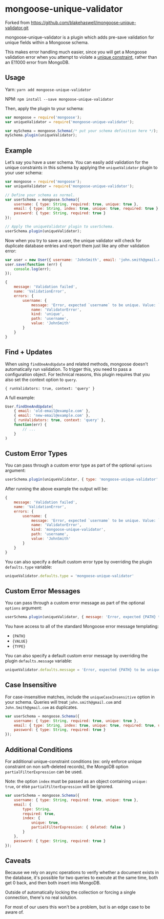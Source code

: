 mongoose-unique-validator
=========================

Forked from https://github.com/blakehaswell/mongoose-unique-validator.git

mongoose-unique-validator is a plugin which adds pre-save validation for unique fields within a Mongoose schema.

This makes error handling much easier, since you will get a Mongoose validation error when you attempt to violate a
[unique constraint](http://mongoosejs.com/docs/api.html#schematype_SchemaType-unique), rather than an E11000 error
from MongoDB.

Usage
-----

Yarn: `yarn add mongoose-unique-validator`

NPM: `npm install --save mongoose-unique-validator`

Then, apply the plugin to your schema:

```js
var mongoose = require('mongoose');
var uniqueValidator = require('mongoose-unique-validator');

var mySchema = mongoose.Schema(/* put your schema definition here */);
mySchema.plugin(uniqueValidator);
```

Example
-------

Let’s say you have a user schema. You can easily add validation for the unique constraints in this schema by applying
the `uniqueValidator` plugin to your user schema:

```js
var mongoose = require('mongoose');
var uniqueValidator = require('mongoose-unique-validator');

// Define your schema as normal.
var userSchema = mongoose.Schema({
    username: { type: String, required: true, unique: true },
    email: { type: String, index: true, unique: true, required: true },
    password: { type: String, required: true }
});

// Apply the uniqueValidator plugin to userSchema.
userSchema.plugin(uniqueValidator);
```

Now when you try to save a user, the unique validator will check for duplicate database entries and report them just
like any other validation error:

```js
var user = new User({ username: 'JohnSmith', email: 'john.smith@gmail.com', password: 'j0hnNYb0i' });
user.save(function (err) {
    console.log(err);
});
```

```js
{
    message: 'Validation failed',
    name: 'ValidationError',
    errors: {
        username: {
            message: 'Error, expected `username` to be unique. Value: `JohnSmith`',
            name: 'ValidatorError',
            kind: 'unique',
            path: 'username',
            value: 'JohnSmith'
        }
    }
}
```

Find + Updates
--------------

When using `findOneAndUpdate` and related methods, mongoose doesn't automatically run validation. To trigger this,
you need to pass a configuration object. For technical reasons, this plugin requires that you also set the context
option to `query`.

`{ runValidators: true, context: 'query' }`

A full example:

```js
User.findOneAndUpdate(
    { email: 'old-email@example.com' },
    { email: 'new-email@example.com' },
    { runValidators: true, context: 'query' },
    function(err) {
        // ...
    }
)
```

Custom Error Types
------------------

You can pass through a custom error type as part of the optional `options` argument:

```js
userSchema.plugin(uniqueValidator, { type: 'mongoose-unique-validator' });
```

After running the above example the output will be:

```js
{
    message: 'Validation failed',
    name: 'ValidationError',
    errors: {
        username: {
            message: 'Error, expected `username` to be unique. Value: `JohnSmith`',
            name: 'ValidatorError',
            kind: 'mongoose-unique-validator',
            path: 'username',
            value: 'JohnSmith'
        }
    }
}
```

You can also specify a default custom error type by overriding the plugin `defaults.type` variable:

```js
uniqueValidator.defaults.type = 'mongoose-unique-validator'
```

Custom Error Messages
---------------------

You can pass through a custom error message as part of the optional `options` argument:

```js
userSchema.plugin(uniqueValidator, { message: 'Error, expected {PATH} to be unique.' });
```

You have access to all of the standard Mongoose error message templating:

*   `{PATH}`
*   `{VALUE}`
*   `{TYPE}`

You can also specify a default custom error message by overriding the plugin `defaults.message` variable:

```js
uniqueValidator.defaults.message = 'Error, expected {PATH} to be unique.'
```


Case Insensitive
---------------------

For case-insensitive matches, include the `uniqueCaseInsensitive` option in your schema. Queries will treat `john.smith@gmail.com` and `John.Smith@gmail.com` as duplicates.

```js
var userSchema = mongoose.Schema({
    username: { type: String, required: true, unique: true },
    email: { type: String, index: true, unique: true, required: true, uniqueCaseInsensitive: true },
    password: { type: String, required: true }
});
```

Additional Conditions
---------------------

For additional unique-constraint conditions (ex: only enforce unique constraint on non soft-deleted records), the MongoDB option `partialFilterExpression` can be used.

Note: the option `index` must be passed as an object containing `unique: true`, or else `partialFilterExpression` will be ignored.

```js
var userSchema = mongoose.Schema({
    username: { type: String, required: true, unique: true },
    email: {
        type: String,
        required: true,
        index: {
            unique: true,
            partialFilterExpression: { deleted: false }
        } 
    },
    password: { type: String, required: true }
});
```

Caveats
-------

Because we rely on async operations to verify whether a document exists in the database, it's possible for two queries to execute at the same time, both get 0 back, and then both insert into MongoDB.

Outside of automatically locking the collection or forcing a single connection, there's no real solution.

For most of our users this won't be a problem, but is an edge case to be aware of.
